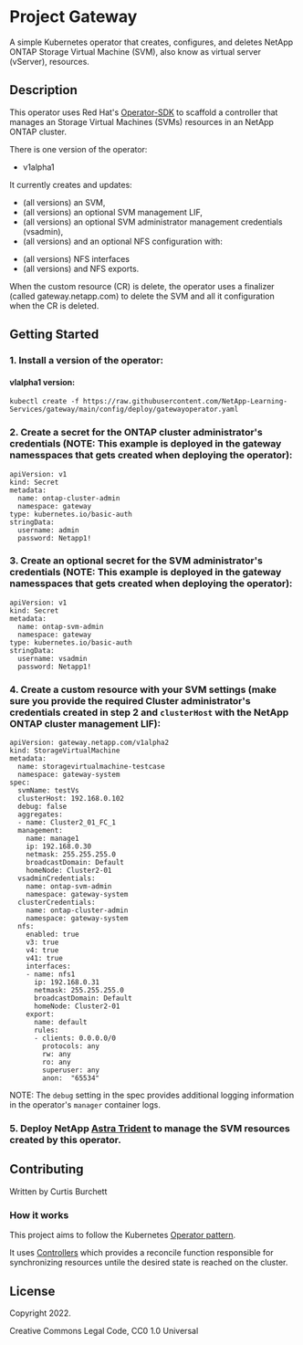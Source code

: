 # Project Gateway 
A simple Kubernetes operator that creates, configures, and deletes NetApp ONTAP Storage Virtual Machine (SVM), also know as virtual server (vServer), resources.

## Description
This operator uses Red Hat's [Operator-SDK](https://sdk.operatorframework.io) to scaffold a controller that manages an Storage Virtual Machines (SVMs) resources in an NetApp ONTAP cluster. 

There is one version of the operator:
* v1alpha1

It currently creates and updates:
* (all versions) an SVM, 
* (all versions) an optional SVM management LIF, 
* (all versions) an optional SVM administrator management credentials (vsadmin), 
* (all versions) and an optional NFS configuration with:
- (all versions) NFS interfaces
- (all versions) and NFS exports.

When the custom resource (CR) is delete, the operator uses a finalizer (called gateway.netapp.com) to delete the SVM and all it configuration when the CR is deleted.  

## Getting Started

### 1. Install a version of the operator: 

#### vlalpha1 version:
```
kubectl create -f https://raw.githubusercontent.com/NetApp-Learning-Services/gateway/main/config/deploy/gatewayoperator.yaml
```

### 2. Create a secret for the ONTAP cluster administrator's credentials (NOTE: This example is deployed in the gateway namesspaces that gets created when deploying the operator): 
	
```
apiVersion: v1
kind: Secret
metadata:
  name: ontap-cluster-admin
  namespace: gateway
type: kubernetes.io/basic-auth
stringData:
  username: admin
  password: Netapp1!
```
	
### 3. Create an optional secret for the SVM administrator's credentials (NOTE: This example is deployed in the gateway namesspaces that gets created when deploying the operator): 

```
apiVersion: v1
kind: Secret
metadata:
  name: ontap-svm-admin
  namespace: gateway
type: kubernetes.io/basic-auth
stringData:
  username: vsadmin
  password: Netapp1!
```

### 4. Create a custom resource with your SVM settings (make sure you provide the required Cluster administrator's credentials created in step 2 and ```clusterHost``` with the NetApp ONTAP cluster management LIF):  
	
```
apiVersion: gateway.netapp.com/v1alpha2
kind: StorageVirtualMachine
metadata:
  name: storagevirtualmachine-testcase
  namespace: gateway-system
spec:
  svmName: testVs
  clusterHost: 192.168.0.102
  debug: false
  aggregates:
  - name: Cluster2_01_FC_1
  management:
    name: manage1
    ip: 192.168.0.30
    netmask: 255.255.255.0
    broadcastDomain: Default
    homeNode: Cluster2-01
  vsadminCredentials:
    name: ontap-svm-admin
    namespace: gateway-system 
  clusterCredentials:
    name: ontap-cluster-admin
    namespace: gateway-system
  nfs:
    enabled: true
    v3: true
    v4: true
    v41: true
    interfaces:
    - name: nfs1
      ip: 192.168.0.31
      netmask: 255.255.255.0
      broadcastDomain: Default
      homeNode: Cluster2-01
    export:
      name: default
      rules:
      - clients: 0.0.0.0/0
        protocols: any
        rw: any
        ro: any
        superuser: any
        anon:  "65534"
```

NOTE: The ```debug``` setting in the spec provides additional logging information in the operator's ```manager``` container logs.  

### 5. Deploy NetApp [Astra Trident](https://github.com/NetApp/trident) to manage the SVM resources created by this operator.

## Contributing
Written by Curtis Burchett

### How it works
This project aims to follow the Kubernetes [Operator pattern](https://kubernetes.io/docs/concepts/extend-kubernetes/operator/).

It uses [Controllers](https://kubernetes.io/docs/concepts/architecture/controller/) which provides a reconcile function responsible for synchronizing resources untile the desired state is reached on the cluster. 

## License

Copyright 2022.

Creative Commons Legal Code, CC0 1.0 Universal

